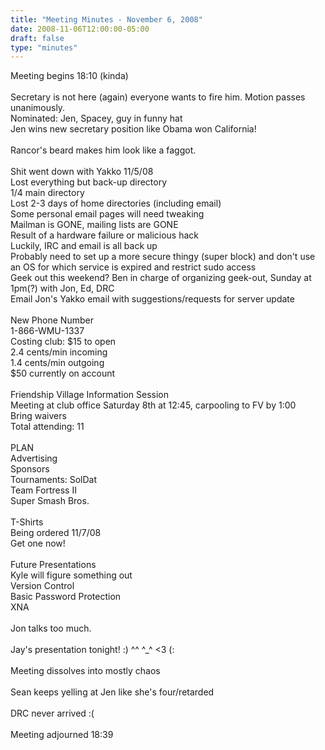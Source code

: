 ```yaml
---
title: "Meeting Minutes - November 6, 2008"
date: 2008-11-06T12:00:00-05:00
draft: false
type: "minutes"
---
```


Meeting begins 18:10 (kinda)<br />
<br />
Secretary is not here (again) everyone wants to fire him.  Motion passes unanimously.<br />
Nominated: Jen, Spacey, guy in funny hat<br />
Jen wins new secretary position like Obama won California!<br />
<br />
Rancor's beard makes him look like a faggot.<br />
<br />
Shit went down with Yakko 11/5/08<br />
	Lost everything but back-up directory<br />
	1/4 main directory<br />
	Lost 2-3 days of home directories (including email)<br />
	Some personal email pages will need tweaking<br />
	Mailman is GONE, mailing lists are GONE<br />
Result of a hardware failure or malicious hack<br />
Luckily, IRC and email is all back up<br />
Probably need to set up a more secure thingy (super block) and don't use an OS for which service is expired and restrict sudo access <br />
Geek out this weekend? Ben in charge of organizing geek-out, Sunday at 1pm(?) with Jon, Ed, DRC<br />
Email Jon's Yakko email with suggestions/requests for server update<br />
<br />
New Phone Number<br />
1-866-WMU-1337<br />
Costing club:   $15 to open<br />
		2.4 cents/min incoming<br />
		1.4 cents/min outgoing<br />
		$50 currently on account<br />
<br />
Friendship Village Information Session<br />
Meeting at club office Saturday 8th at 12:45, carpooling to FV by 1:00<br />
Bring waivers<br />
Total attending: 11<br />
<br />
PLAN<br />
Advertising<br />
Sponsors<br />
Tournaments: 	SolDat<br />
		Team Fortress II<br />
		Super Smash Bros.<br />
<br />
T-Shirts<br />
Being ordered 11/7/08<br />
Get one now!<br />
<br />
Future Presentations<br />
Kyle will figure something out<br />
Version Control<br />
Basic Password Protection<br />
XNA<br />
<br />
Jon talks too much.<br />
<br />
Jay's presentation tonight! :) ^^ ^_^ <3 (:<br />
<br />
Meeting dissolves into mostly chaos<br />
<br />
Sean keeps yelling at Jen like she's four/retarded<br />
<br />
DRC never arrived :(<br />
<br />
Meeting adjourned 18:39
